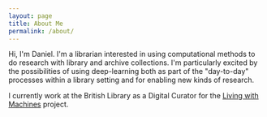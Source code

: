 ```yaml
---
layout: page
title: About Me
permalink: /about/
---
```


Hi, I'm Daniel. I'm a librarian interested in using computational methods to do research with library and archive collections. I'm particularly excited by the possibilities of using deep-learning both as part of the "day-to-day" processes within a library setting and for enabling new kinds of research. 


I currently work at the British Library as a Digital Curator for the [Living with Machines](https://github.com/living-with-machines) project. 
